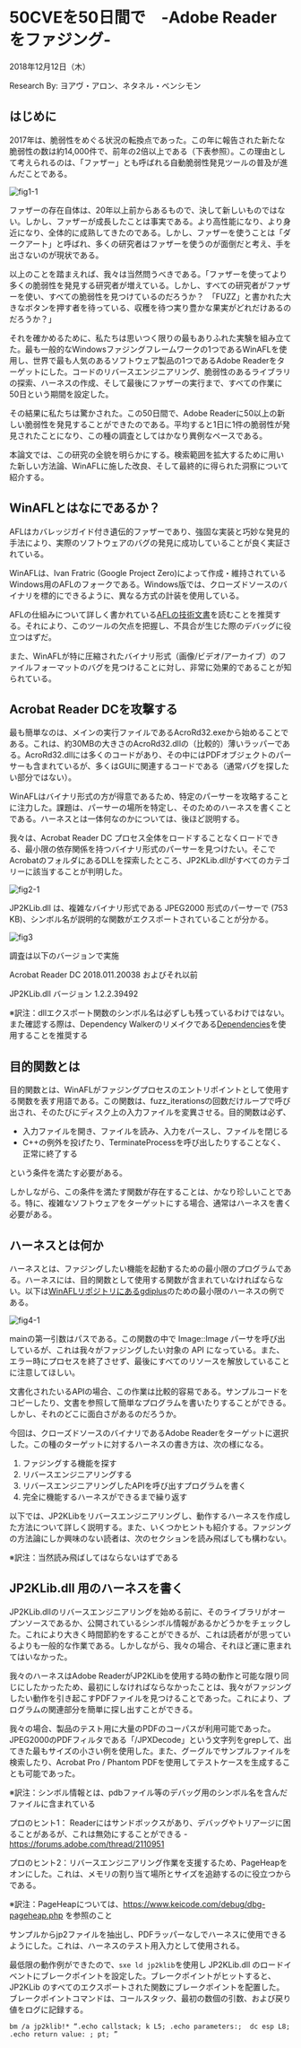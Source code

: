 # 50CVEを50日間で　-Adobe Readerをファジング-

2018年12月12日（木）

Research By: ヨアヴ・アロン、ネタネル・ベンシモン

## はじめに

2017年は、脆弱性をめぐる状況の転換点であった。この年に報告された新たな脆弱性の数は約14,000件で、前年の2倍以上である（下表参照）。この理由として考えられるのは、「ファザー」とも呼ばれる自動脆弱性発見ツールの普及が進んだことである。

![fig1-1](https://user-images.githubusercontent.com/77034428/163527737-60d6a7a9-b2be-4fac-a75e-72adcd637122.png)

ファザーの存在自体は、20年以上前からあるもので、決して新しいものではない。しかし、ファザーが成長したことは事実である。より高性能になり、より身近になり、全体的に成熟してきたのである。しかし、ファザーを使うことは「ダークアート」と呼ばれ、多くの研究者はファザーを使うのが面倒だと考え、手を出さないのが現状である。

以上のことを踏まえれば、我々は当然問うべきである。「ファザーを使ってより多くの脆弱性を発見する研究者が増えている。しかし、すべての研究者がファザーを使い、すべての脆弱性を見つけているのだろうか？　「FUZZ」と書かれた大きなボタンを押す者を待っている、収穫を待つ実り豊かな果実がどれだけあるのだろうか？」

それを確かめるために、私たちは思いつく限りの最もありふれた実験を組み立てた。最も一般的なWindowsファジングフレームワークの1つであるWinAFLを使用し、世界で最も人気のあるソフトウェア製品の1つであるAdobe Readerをターゲットにした。コードのリバースエンジニアリング、脆弱性のあるライブラリの探索、ハーネスの作成、そして最後にファザーの実行まで、すべての作業に50日という期間を設定した。

その結果に私たちは驚かされた。この50日間で、Adobe Readerに50以上の新しい脆弱性を発見することができたのである。平均すると1日に1件の脆弱性が発見されたことになり、この種の調査としてはかなり異例なペースである。

本論文では、この研究の全貌を明らかにする。検索範囲を拡大するために用いた新しい方法論、WinAFLに施した改良、そして最終的に得られた洞察について紹介する。

## WinAFLとはなにであるか？

AFLはカバレッジガイド付き遺伝的ファザーであり、強固な実装と巧妙な発見的手法により、実際のソフトウェアのバグの発見に成功していることが良く実証されている。

WinAFLは、Ivan Fratric (Google Project Zero)によって作成・維持されているWindows用のAFLのフォークである。Windows版では、クローズドソースのバイナリを標的にできるように、異なる方式の計装を使用している。

AFLの仕組みについて詳しく書かれている[AFLの技術文書](https://github.com/google/AFL/blob/master/docs/technical_details.txt)を読むことを推奨する。それにより、このツールの欠点を把握し、不具合が生じた際のデバッグに役立つはずだ。

また、WinAFLが特に圧縮されたバイナリ形式（画像/ビデオ/アーカイブ）のファイルフォーマットのバグを見つけることに対し、非常に効果的であることが知られている。

## Acrobat Reader DCを攻撃する
最も簡単なのは、メインの実行ファイルであるAcroRd32.exeから始めることである。これは、約30MBの大きさのAcroRd32.dllの（比較的）薄いラッパーである。AcroRd32.dllには多くのコードがあり、その中にはPDFオブジェクトのパーサーも含まれているが、多くはGUIに関連するコードである（通常バグを探したい部分ではない）。

WinAFLはバイナリ形式の方が得意であるため、特定のパーサーを攻略することに注力した。課題は、パーサーの場所を特定し、そのためのハーネスを書くことである。ハーネスとは一体何なのかについては、後ほど説明する。

我々は、Acrobat Reader DC プロセス全体をロードすることなくロードできる、最小限の依存関係を持つバイナリ形式のパーサーを見つけたい。そこでAcrobatのフォルダにあるDLLを探索したところ、JP2KLib.dllがすべてのカテゴリーに該当することが判明した。

![fig2-1](https://user-images.githubusercontent.com/77034428/163533147-6b88b2ab-06e9-4bdf-b0d9-45a6a905a7ba.png)

JP2KLib.dll は、複雑なバイナリ形式である JPEG2000 形式のパーサーで (753 KB)、シンボル名が説明的な関数がエクスポートされていることが分かる。

![fig3](https://user-images.githubusercontent.com/77034428/163536452-0623c9d3-843e-4487-b81e-11f74efccda8.jpg)

調査は以下のバージョンで実施

Acrobat Reader DC 2018.011.20038 およびそれ以前

JP2KLib.dll バージョン 1.2.2.39492

※訳注：dllエクスポート関数のシンボル名は必ずしも残っているわけではない。また確認する際は、Dependency Walkerのリメイクである[Dependencies](https://github.com/lucasg/Dependencies)を使用することを推奨する

## 目的関数とは

目的関数とは、WinAFLがファジングプロセスのエントリポイントとして使用する関数を表す用語である。この関数は、fuzz_iterationsの回数だけループで呼び出され、そのたびにディスク上の入力ファイルを変異させる。目的関数は必ず、


- 入力ファイルを開き、ファイルを読み、入力をパースし、ファイルを閉じる
- C++の例外を投げたり、TerminateProcessを呼び出したりすることなく、正常に終了する

という条件を満たす必要がある。

しかしながら、この条件を満たす関数が存在することは、かなり珍しいことである。特に、複雑なソフトウェアをターゲットにする場合、通常はハーネスを書く必要がある。

## ハーネスとは何か

ハーネスとは、ファジングしたい機能を起動するための最小限のプログラムである。ハーネスには、目的関数として使用する関数が含まれていなければならない。以下は[WinAFLリポジトリにあるgdiplus](https://github.com/googleprojectzero/winafl/blob/master/gdiplus.cpp
)のための最小限のハーネスの例である。

![fig4-1](https://user-images.githubusercontent.com/77034428/163541656-5d35ebd0-7f4b-411a-a18f-a9fd3ac47539.png)

mainの第一引数はパスである。この関数の中で Image::Image パーサを呼び出しているが、これは我々がファジングしたい対象の API になっている。また、エラー時にプロセスを終了させず、最後にすべてのリソースを解放していることに注意してほしい。

文書化されたいるAPIの場合、この作業は比較的容易である。サンプルコードをコピーしたり、文書を参照して簡単なプログラムを書いたりすることができる。しかし、それのどこに面白さがあるのだろうか。

今回は、クローズドソースのバイナリであるAdobe Readerをターゲットに選択した。この種のターゲットに対するハーネスの書き方は、次の様になる。

1. ファジングする機能を探す
2. リバースエンジニアリングする
3. リバースエンジニアリングしたAPIを呼び出すプログラムを書く
4. 完全に機能するハーネスができるまで繰り返す

以下では、JP2KLibをリバースエンジニアリングし、動作するハーネスを作成した方法について詳しく説明する。また、いくつかヒントも紹介する。ファジングの方法論にしか興味のない読者は、次のセクションを読み飛ばしても構わない。

※訳注：当然読み飛ばしてはならないはずである

## JP2KLib.dll 用のハーネスを書く

JP2KLib.dllのリバースエンジニアリングを始める前に、そのライブラリがオープンソースであるか、公開されているシンボル情報があるかどうかをチェックした。これにより大きく時間節約をすることができるが、これは読者がが思っているよりも一般的な作業である。しかしながら、我々の場合、それほど運に恵まれてはいなかった。

我々のハーネスはAdobe ReaderがJP2KLibを使用する時の動作と可能な限り同じにしたかったため、最初にしなければならなかったことは、我々がファジングしたい動作を引き起こすPDFファイルを見つけることであった。これにより、プログラムの関連部分を簡単に探し出すことができる。

我々の場合、製品のテスト用に大量のPDFのコーパスが利用可能であった。JPEG2000のPDFフィルタである「/JPXDecode」という文字列をgrepして、出てきた最もサイズの小さい例を使用した。また、グーグルでサンプルファイルを検索したり、Acrobat Pro / Phantom PDFを使用してテストケースを生成することも可能であった。

※訳注：シンボル情報とは、pdbファイル等のデバッグ用のシンボル名を含んだファイルに含まれている

プロのヒント1： Readerにはサンドボックスがあり、デバッグやトリアージに困ることがあるが、これは無効にすることができる - https://forums.adobe.com/thread/2110951

プロのヒント2：リバースエンジニアリング作業を支援するため、PageHeapをオンにした。これは、メモリの割り当て場所とサイズを追跡するのに役立つからである。

※訳注：PageHeapについては、https://www.keicode.com/debug/dbg-pageheap.php を参照のこと

サンプルからjp2ファイルを抽出し、PDFラッパーなしでハーネスに使用できるようにした。これは、ハーネスのテスト用入力として使用される。

最低限の動作例ができたので、```sxe ld jp2klib```を使用し JP2KLib.dll のロードイベントにブレークポイントを設定した。ブレークポイントがヒットすると、JP2KLib のすべてのエクスポートされた関数にブレークポイントを配置した。ブレークポイントコマンドは、コールスタック、最初の数個の引数、および戻り値をログに記録する。

```bm /a jp2klib!* “.echo callstack; k L5; .echo parameters:;  dc esp L8;  .echo return value: ; pt; ”```
